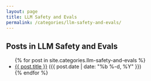 ```yaml
---
layout: page
title: LLM Safety and Evals
permalink: /categories/llm-safety-and-evals/
---
```


<h2>Posts in LLM Safety and Evals</h2>

<ul>
  {% for post in site.categories.llm-safety-and-evals %}
    <li><a href="{{ post.url }}">{{ post.title }}</a> ({{ post.date | date: "%b %-d, %Y" }})</li>
  {% endfor %}
</ul>